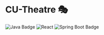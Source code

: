 # CU-Theatre 🎭
 ![Java Badge](https://img.shields.io/badge/Java-ED8B00?style=for-the-badge&logo=openjdk&logoColor=white) ![React](https://img.shields.io/badge/react-%2320232a.svg?style=for-the-badge&logo=react&logoColor=%2361DAFB) ![Spring Boot Badge](https://img.shields.io/badge/Spring_Boot-F2F4F9?style=for-the-badge&logo=spring-boot)
